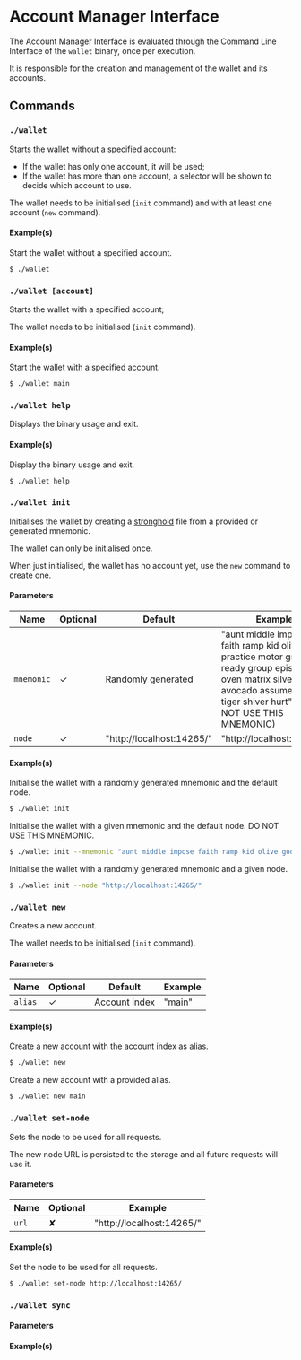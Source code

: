 # Account Manager Interface

The Account Manager Interface is evaluated through the Command Line Interface of the `wallet` binary, once per
execution.

It is responsible for the creation and management of the wallet and its accounts.

## Commands

### `./wallet`

Starts the wallet without a specified account:
- If the wallet has only one account, it will be used;
- If the wallet has more than one account, a selector will be shown to decide which account to use.

The wallet needs to be initialised (`init` command) and with at least one account (`new` command).

#### Example(s)

Start the wallet without a specified account.
```sh
$ ./wallet
```

### `./wallet [account]`

Starts the wallet with a specified account;

The wallet needs to be initialised (`init` command).

#### Example(s)

Start the wallet with a specified account.
```sh
$ ./wallet main
```

### `./wallet help`

Displays the binary usage and exit.

#### Example(s)

Display the binary usage and exit.
```sh
$ ./wallet help
```

### `./wallet init`

Initialises the wallet by creating a [stronghold](https://github.com/iotaledger/stronghold.rs) file from a provided or generated mnemonic.

The wallet can only be initialised once.

When just initialised, the wallet has no account yet, use the `new` command to create one.

#### Parameters

| Name        | Optional  | Default                   | Example                                                                                                                                                                             |
| ----------- | --------- | ------------------------- | ----------------------------------------------------------------------------------------------------------------------------------------------------------------------------------- |
| `mnemonic`  | ✓         | Randomly generated        | "aunt middle impose faith ramp kid olive good practice motor grab ready group episode oven matrix silver rhythm avocado assume humble tiger shiver hurt" (DO NOT USE THIS MNEMONIC) |
| `node`      | ✓         | "http://localhost:14265/" | "http://localhost:14265/"                                                                                                                                                           |

#### Example(s)

Initialise the wallet with a randomly generated mnemonic and the default node.
```sh
$ ./wallet init
```

Initialise the wallet with a given mnemonic and the default node.
DO NOT USE THIS MNEMONIC.
```sh
$ ./wallet init --mnemonic "aunt middle impose faith ramp kid olive good practice motor grab ready group episode oven matrix silver rhythm avocado assume humble tiger shiver hurt"
```

Initialise the wallet with a randomly generated mnemonic and a given node.
```sh
$ ./wallet init --node "http://localhost:14265/"
```

### `./wallet new`

Creates a new account.

The wallet needs to be initialised (`init` command).

#### Parameters

| Name    | Optional  | Default       | Example |
| ------- | --------- | ------------- | ------- |
| `alias` | ✓         | Account index | "main"  |

#### Example(s)

Create a new account with the account index as alias.
```sh
$ ./wallet new
```

Create a new account with a provided alias.
```sh
$ ./wallet new main
```

### `./wallet set-node`

Sets the node to be used for all requests.

The new node URL is persisted to the storage and all future requests will use it.

#### Parameters

| Name  | Optional  | Example                   |
| ----- | --------- | ------------------------- |
| `url` | ✘         | "http://localhost:14265/" |

#### Example(s)

Set the node to be used for all requests.
```sh
$ ./wallet set-node http://localhost:14265/
```

### `./wallet sync`

#### Parameters

#### Example(s)
